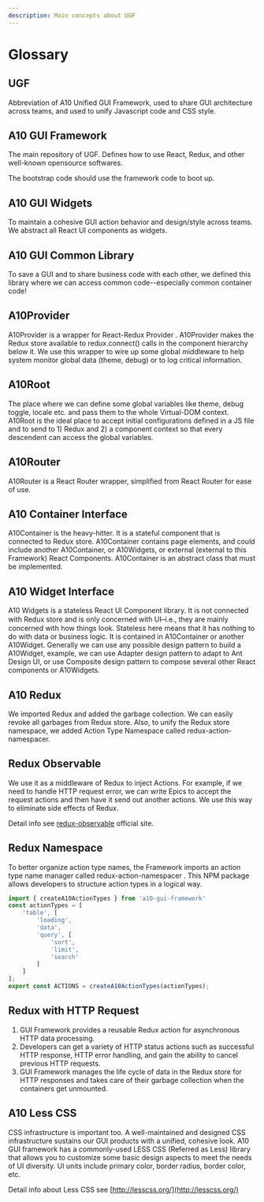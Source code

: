 ```yaml
---
description: Main concepts about UGF
---
```


# Glossary

## UGF

Abbreviation of A10 Unified GUI Framework, used to share GUI architecture across teams, and used to unify Javascript code and CSS style.

## A10 GUI Framework

The main repository of UGF. Defines how to use React, Redux, and other well-known opensource softwares.

The bootstrap code should use the framework code to boot up.

## A10 GUI Widgets

To maintain a cohesive GUI action behavior and design/style across teams. We abstract all React UI components as widgets.

## A10 GUI Common Library

To save a GUI and to share business code with each other, we defined this library where we can access common code--especially common container code!

## A10Provider

A10Provider is a wrapper for React-Redux Provider . A10Provider makes the Redux store available to redux.connect\(\) calls in the component hierarchy below it. We use this wrapper to wire up some global middleware to help system monitor global data \(theme, debug\) or to log critical information.

## A10Root

The place where we can define some global variables like theme, debug toggle, locale etc. and pass them to the whole Virtual-DOM context. A10Root is the ideal place to accept initial configurations defined in a JS file and to send to 1\) Redux and 2\) a component context so that every descendent can access the global variables.

## A10Router

A10Router is a React Router wrapper, simplified from React Router for ease of use.

## A10 Container Interface

A10Container is the heavy-hitter. It is a stateful component that is connected to Redux store. A10Container contains page elements, and could include another A10Container, or A10Widgets, or external \(external to this Framework\) React Components. A10Container is an abstract class that must be implemented.

## A10 Widget Interface

A10 Widgets is a stateless React UI Component library. It is not connected with Redux store and is only concerned with UI ̶ i.e., they are mainly concerned with how things look. Stateless here means that it has nothing to do with data or business logic. It is contained in A10Container or another A10Widget. Generally we can use any possible design pattern to build a A10Widget, example, we can use Adapter design pattern to adapt to Ant Design UI, or use Composite design pattern to compose several other React components or A10Widgets.

## A10 Redux

We imported Redux and added the garbage collection. We can easily revoke all garbages from Redux store. Also, to unify the Redux store namespace, we added Action Type Namespace called redux-action-namespacer.

## Redux Observable

We use it as a middleware of Redux to inject Actions. For example, if we need to handle HTTP request error, we can write Epics to accept the request actions and then have it send out another actions. We use this way to eliminate side effects of Redux.

Detail info see [redux-observable](https://redux-observable.js.org/) official site.

## Redux Namespace

To better organize action type names, the Framework imports an action type name manager called redux-action-namespacer . This NPM package allows developers to structure action types in a logical way.

```jsx
import { createA10ActionTypes } from 'a10-gui-framework'
const actionTypes = [
    'table', [
        'loading',
        'data',
        'query', [
            'sort',
            'limit',
            'search'
        ]
    ]
];
export const ACTIONS = createA10ActionTypes(actionTypes);
```

## Redux with HTTP Request

1. GUI Framework provides a reusable Redux action for asynchronous HTTP data processing.
2. Developers can get a variety of HTTP status actions such as successful HTTP response, HTTP error handling, and gain the ability to cancel previous HTTP requests.
3. GUI Framework manages the life cycle of data in the Redux store for HTTP responses and takes care of their garbage collection when the containers get unmounted.

## A10 Less CSS

CSS infrastructure is important too. A well-maintained and designed CSS infrastructure sustains our GUI products with a unified, cohesive look. A10 GUI framework has a commonly-used LESS CSS \(Referred as Less\) library that allows you to customize some basic design aspects to meet the needs of UI diversity. UI units include primary color, border radius, border color, etc.

Detail info about Less CSS see [http://lesscss.org/](http://lesscss.org/)


